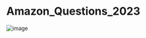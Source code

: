# Amazon_Questions_2023

![image](https://user-images.githubusercontent.com/110763409/228339837-2cda256a-679e-4a23-bd72-1e45cea32963.png)
